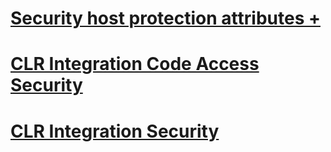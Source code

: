 # [Security host protection attributes +](../../../relational-databases/clr-integration-security-host-protection-attributes/index.md?toc=%2fsql%2frelational-databases%2fclr-integration-security-host-protection-attributes%2ftoc.json)
# [CLR Integration Code Access Security](clr-integration-code-access-security.md)
# [CLR Integration Security](clr-integration-security.md)
